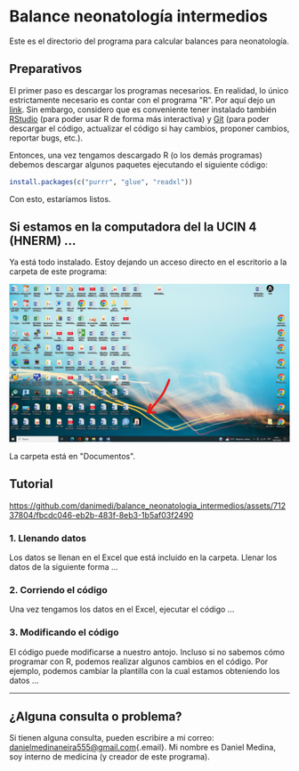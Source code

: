 # Balance neonatología intermedios

Este es el directorio del programa para calcular balances para neonatología.

## Preparativos

El primer paso es descargar los programas necesarios. En realidad, lo único estrictamente necesario es contar con el programa "R". Por aquí dejo un [link](https://www.r-project.org/). Sin embargo, considero que es conveniente tener instalado también [RStudio](https://posit.co/download/rstudio-desktop/) (para poder usar R de forma más interactiva) y [Git](https://git-scm.com/) (para poder descargar el código, actualizar el código si hay cambios, proponer cambios, reportar bugs, etc.).

Entonces, una vez tengamos descargado R (o los demás programas) debemos descargar algunos paquetes ejecutando el siguiente código:

``` r
install.packages(c("purrr", "glue", "readxl"))
```

Con esto, estaríamos listos.

## Si estamos en la computadora del la UCIN 4 (HNERM) ...

Ya está todo instalado. Estoy dejando un acceso directo en el escritorio a la carpeta de este programa:

![](images/screenshot_desktop.png)

La carpeta está en "Documentos".

## Tutorial

https://github.com/danimedi/balance_neonatologia_intermedios/assets/71237804/fbcdc046-eb2b-483f-8eb3-1b5af03f2490

### 1. Llenando datos

Los datos se llenan en el Excel que está incluido en la carpeta. Llenar los datos de la siguiente forma ...

### 2. Corriendo el código

Una vez tengamos los datos en el Excel, ejecutar el código ...

### 3. Modificando el código

El código puede modificarse a nuestro antojo. Incluso si no sabemos cómo programar con R, podemos realizar algunos cambios en el código. Por ejemplo, podemos cambiar la plantilla con la cual estamos obteniendo los datos ...

------------------------------------------------------------------------

## ¿Alguna consulta o problema?

Si tienen alguna consulta, pueden escribire a mi correo: [danielmedinaneira555\@gmail.com](mailto:danielmedinaneira555@gmail.com){.email}. Mi nombre es Daniel Medina, soy interno de medicina (y creador de este programa).
